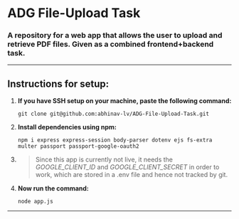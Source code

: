 # ADG File-Upload Task

### A repository for a web app that allows the user to upload and retrieve PDF files. Given as a combined frontend+backend task.

---

## Instructions for setup:

1. **If you have SSH setup on your machine, paste the following command:** 

    `git clone git@github.com:abhinav-lv/ADG-File-Upload-Task.git`

2. **Install dependencies using npm:**
    
    `npm i express express-session body-parser dotenv ejs fs-extra multer passport passport-google-oauth2`

3. >Since this app is currently not live, it needs the *GOOGLE_CLIENT_ID* and *GOOGLE_CLIENT_SECRET* in order to work, which are stored in a .env file and hence not tracked by git.

4. **Now run the command:**

    `node app.js`

---
